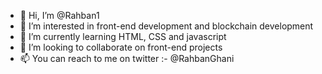 - 👋 Hi, I’m @Rahban1
- 👀 I’m interested in front-end development and blockchain development
- 🌱 I’m currently learning HTML, CSS and javascript
- 💞️ I’m looking to collaborate on front-end projects
- 📫 You can reach to me on twitter :- @RahbanGhani

<!---
Rahban1/Rahban1 is a ✨ special ✨ repository because its `README.md` (this file) appears on your GitHub profile.
You can click the Preview link to take a look at your changes.
--->
